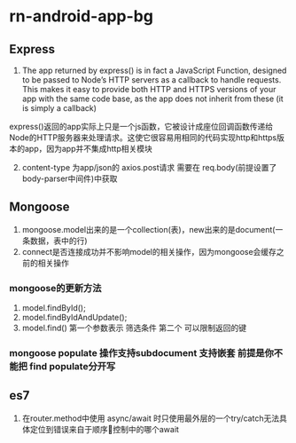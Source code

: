 # rn-android-app-bg

## Express 
1. The app returned by express() is in fact a JavaScript Function, designed to be passed to Node’s HTTP servers as a callback to handle requests. This makes it easy to provide both HTTP and HTTPS versions of your app with the same code base, as the app does not inherit from these (it is simply a callback)  

express()返回的app实际上只是一个js函数，它被设计成座位回调函数传递给Node的HTTP服务器来处理请求。这使它很容易用相同的代码实现http和https版本的app，因为app并不集成http相关模块

2. content-type 为app/json的 axios.post请求 需要在 req.body(前提设置了body-parser中间件)中获取

## Mongoose
1. mongoose.model出来的是一个collection(表)，new出来的是document(一条数据，表中的行)
2. connect是否连接成功并不影响model的相关操作，因为mongoose会缓存之前的相关操作

### mongoose的更新方法
1. model.findById();
2. model.findByIdAndUpdate();
3. model.find() 第一个参数表示 筛选条件 第二个 可以限制返回的键

### mongoose populate 操作支持subdocument 支持嵌套 前提是你不能把 find populate分开写


## es7
1. 在router.method中使用 async/await 时只使用最外层的一个try/catch无法具体定位到错误来自于顺序控制中的哪个await

##
